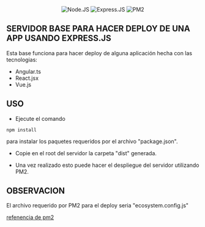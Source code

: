 <p align="center">
    <img src="https://upload.wikimedia.org/wikipedia/commons/thumb/d/d9/Node.js_logo.svg/320px-Node.js_logo.svg.png" alt="Node.JS">
    <img src="https://upload.wikimedia.org/wikipedia/commons/archive/6/64/20170429090804%21Expressjs.png" alt="Express.JS">
    <img src="https://pm2.keymetrics.io/assets/pm2-logo-1.png" alt="PM2">
</p>

## SERVIDOR BASE PARA HACER DEPLOY DE UNA APP USANDO EXPRESS.JS

Esta base funciona para hacer deploy de alguna aplicación hecha con las tecnologias: 

- Angular.ts
- React.jsx
- Vue.js 

## USO

- Ejecute el comando 
````````````
npm install
````````````
para instalar los paquetes requeridos por el archivo "package.json".

- Copie en el root del servidor la carpeta "dist" generada. 

- Una vez realizado esto puede hacer el 
despliegue del servidor utilizando PM2. 

## OBSERVACION

El archivo requerido por PM2 para el deploy seria "ecosystem.config.js"

[refenencia de pm2](https://pm2.keymetrics.io/docs/usage/deployment/)